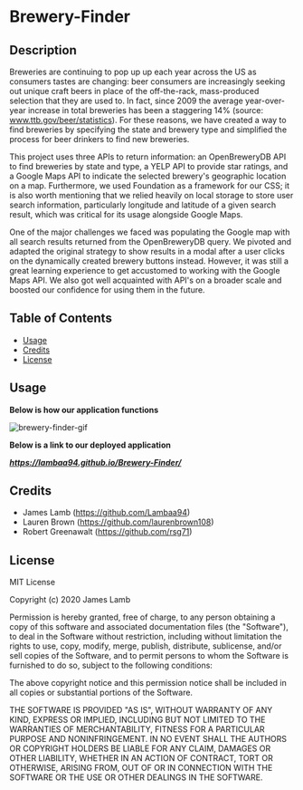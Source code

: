 # Brewery-Finder

## Description

Breweries are continuing to pop up up each year across the US as consumers tastes are changing: beer consumers are increasingly seeking out unique craft beers in place of the off-the-rack, mass-produced selection that they are used to. In fact, since 2009 the average year-over-year increase in total breweries has been a staggering 14% (source: www.ttb.gov/beer/statistics). For these reasons, we have created a way to find breweries by specifying the state and brewery type and simplified the process for beer drinkers to find new breweries. 

This project uses three APIs to return information: an OpenBreweryDB API to find breweries by state and type, a YELP API to provide star ratings, and a Google Maps API to indicate the selected brewery's geographic location on a map. Furthermore, we used Foundation as a framework for our CSS; it is also worth mentioning that we relied heavily on local storage to store user search information, particularly longitude and latitude of a given search result, which was critical for its usage alongside Google Maps.

One of the major challenges we faced was populating the Google map with all search results returned from the OpenBreweryDB query. We pivoted and adapted the original strategy to show results in a modal after a user clicks on the dynamically created brewery buttons instead. However, it was still a great learning experience to get accustomed to working with the Google Maps API. We also got well acquainted with API's on a broader scale and boosted our confidence for using them in the future. 

## Table of Contents

* [Usage](#usage)
* [Credits](#credits)
* [License](#license)

## Usage

**Below is how our application functions**

![brewery-finder-gif](assets/Brewery-Finder.gif)

**Below is a link to our deployed application**

***https://lambaa94.github.io/Brewery-Finder/***

## Credits

* James Lamb (https://github.com/Lambaa94)
* Lauren Brown (https://github.com/laurenbrown108)
* Robert Greenawalt (https://github.com/rsg71)

## License

MIT License

Copyright (c) 2020 James Lamb

Permission is hereby granted, free of charge, to any person obtaining a copy of this software and associated documentation files (the "Software"), to deal in the Software without restriction, including without limitation the rights to use, copy, modify, merge, publish, distribute, sublicense, and/or sell copies of the Software, and to permit persons to whom the Software is furnished to do so, subject to the following conditions:

The above copyright notice and this permission notice shall be included in all copies or substantial portions of the Software.

THE SOFTWARE IS PROVIDED "AS IS", WITHOUT WARRANTY OF ANY KIND, EXPRESS OR IMPLIED, INCLUDING BUT NOT LIMITED TO THE WARRANTIES OF MERCHANTABILITY, FITNESS FOR A PARTICULAR PURPOSE AND NONINFRINGEMENT. IN NO EVENT SHALL THE AUTHORS OR COPYRIGHT HOLDERS BE LIABLE FOR ANY CLAIM, DAMAGES OR OTHER LIABILITY, WHETHER IN AN ACTION OF CONTRACT, TORT OR OTHERWISE, ARISING FROM, OUT OF OR IN CONNECTION WITH THE SOFTWARE OR THE USE OR OTHER DEALINGS IN THE SOFTWARE.